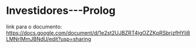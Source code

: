 # Investidores---Prolog
link para o documento: https://docs.google.com/document/d/1e2st2UJBZRT4jgOZZKpRSbrjzfHYli8LMNrIMmJBNdU/edit?usp=sharing
